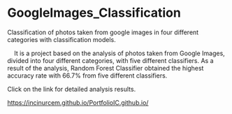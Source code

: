 # GoogleImages_Classification
Classification of photos taken from google images in four different categories with classification models.


&nbsp;&nbsp;&nbsp;&nbsp;It is a project based on the analysis of photos taken from Google Images, divided into four different categories, with five different classifiers. As a result of the analysis, Random Forest Classifier obtained the highest accuracy rate with 66.7% from five different classifiers.


Click on the link for detailed analysis results.

https://incinurcem.github.io/PortfolioIC.github.io/
